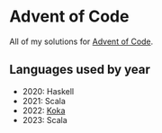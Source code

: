 # Advent of Code

All of my solutions for [Advent of Code](https://adventofcode.com/).

## Languages used by year

* 2020: Haskell
* 2021: Scala
* 2022: [Koka](https://koka-lang.github.io/)
* 2023: Scala

